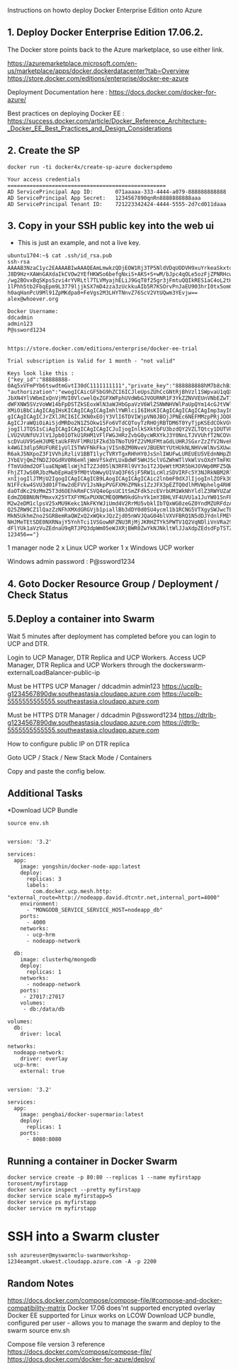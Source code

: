 Instructions on howto deploy Docker Enterprise Edition onto Azure

## 1. Deploy Docker Enterprise Edition 17.06.2.
The Docker store points back to the Azure marketplace, so use either link.

https://azuremarketplace.microsoft.com/en-us/marketplace/apps/docker.dockerdatacenter?tab=Overview
https://store.docker.com/editions/enterprise/docker-ee-azure

Deployment Documentation here :
https://docs.docker.com/docker-for-azure/

Best practices on deploying Docker EE :
https://success.docker.com/article/Docker_Reference_Architecture-_Docker_EE_Best_Practices_and_Design_Considerations


## 2. Create the SP
```
docker run -ti docker4x/create-sp-azure dockerspdemo

Your access credentials ==================================================
AD ServicePrincipal App ID:       071aaaaa-333-4444-a079-888888888888
AD ServicePrincipal App Secret:   1234567890qnRn8888888888aaa
AD ServicePrincipal Tenant ID:    721223342424-4444-5555-2d7cd011daaa
```

## 3. Copy in your SSH public key into the web ui
* This is just an example, and not a live key.
```
ubuntu1704:~$ cat .ssh/id_rsa.pub
ssh-rsa AAAAB3NzaC1yc2EAAAABIwAAAQEAmLmwkzQDjEOW1Rj3TP5NldVDqUODVH9xuYrkeaSkxtdP
J8D9Hz+XAWnGAXdaIkCVOw2YEfHKWSo6befgNxiS+AKS+S+wM/bJpc4qOLe5ozFjZPNRHcw5O8WkgP5g
/wg2BOvxBqSKpsSzvi4rYVRLtl7TLVMyajhELiJ9GqT8f25gr3jFmtuQQIkRES1aC4oL2tHsn529POfP
1lPhh5tb2FbqEpm9L3779ljjkSX7mD4zza3zUckkuAIb5R7KSOrvPnJaEU903hrI0tx5omGyDy+h/2D1
h0aqHanPcU9Ml91ZpMKdpa0+FeVgs2M3LHYTNnvZ76ScV2VtUQwm3YEvjw== alex@whoever.org

Docker Username:
ddcadmin
admin123
P@ssword1234


https://store.docker.com/editions/enterprise/docker-ee-trial

Trial subscription is Valid for 1 month - "not valid"

Keys look like this :
{"key_id":"88888888-0Aq5xVFmPYb6tswdtmGvtI30dC1111111111","private_key":"888888888hM7b8chBiAbPenOEM1IYxxgzD4Nos48MkYu",\
"authorization":"ewogICAicGF5bG9hZCI6ICJleUpsZUhCcGNtRjBhVzl1SWpvaU1qQXhPQzB3TWkweE1WUXdNam8xTWpveE1Gb2lMQ0owYjJ0bGJpSTZ\
JbXN4YlVWbmIxQnVjMVI0VlcwelQxZGFXWFphUVdWbGJVOURNR1F3YkZZNVVEUnVNbEZwT1RWWlpqZzlJaXdpYldGNFJXNW5hVzVsY3lJNk1UQXNJbk5qWVc1\
dWFXNW5SVzVoWW14bFpDSTZkSEoxWlN3aWJHbGpaVzV6WlZSNWNHVWlPaUpQYm14cGJtVWlMQ0owYVdWeUlqb2lWSEpwWVd3aWZRIiwKICAgInNpZ25hdHVyZ\
XMiOiBbCiAgICAgIHsKICAgICAgICAgImhlYWRlciI6IHsKICAgICAgICAgICAgImp3ayI6IHsKICAgICAgICAgICAgICAgImUiOiAiQVFBQiIsCiAgICAgICA\
gICAgICAgICJrZXlJRCI6ICJKN0xEOjY3VlI6TDVIWjpVN0JBOjJPNEc6NEFMMzpPRjJOOkpIR0I6RUZUSDo1Q1ZROk1GRU86QUVJVCIsCiAgICAgICAgICAgIC\
AgICJraWQiOiAiSjdMRDo2N1ZSOkw1SFo6VTdCQToyTzRHOjRBTDM6T0YyTjpKSEdCOkVGVEg6NUNWUTpNRkVPOkFFSVQiLAogICAgICAgICAgICAgICAia3R5I\
jogIlJTQSIsCiAgICAgICAgICAgICAgICJuIjogInlkSXktbFU3bzdQY2VZLTQtcy1DUTVPRWdDeUY4Q3hJY1FJV3VLODRwSWlaY2lZNjczMHlDWW53TFNLVGx3\
LVU2VUNfUVJlV1Jpb01OTkU1RHM1VFlFWGJHRzZvbG0ycWRXYkJ3Y0NnLTJVVUhfT2NCOVd1UDZnUlBIcE1GTXN4RHpXd3ZheThKVXVIZ1lVTFVwbTFJdi1tcTd\
scDVuUV9SeHJUMEtaUkFRVFlMRU1FZkd3bTNoTU9fZ2VMUFMtaGdLUHRJSGxrZzZfV2NveFRHb0tQNzlkX3dhSFl4R05sN1doU25laUJTeGJwYlFBS2syMWxnNz\
k4WGI3dlp5RUFURE1yUlI5TWVFNkFkajVISnBZM0NveVJBUENtYUtHUkNLNHVvWlNvSXUwaEZWbEtVUHliYncwMDBHTy13YTJLTjhVd2dJSW0waTVJMXVXOUdrcT\
R6akJ5NXpoZ3F1VVhiRzliV1BBT1lycTVRYTgxRHhHY0JsSnlIWUFwLUREUEU5VEdnNHpZbVhqSm54WnFIRWR1R3FkZXZaOFhNSTB1a2ZrR0lJMTR3VU9pTUlJSX\
JYbEVjQmZfNDZJOGdRV0R6eHljWmVfSkdYLUxBdWF5WHJ5clVGZWhWTlVkWlVsOXdYTmFKQi1rYUNxejVRd2FSOTNzR3ctUVNmdEQwTnZMZTdDeU9ILUU2dmc2U3R\
fTmVUdmd2OFluaENpWElsWjhIT2ZJd05lN3RFRl9VY3o1T2JQeWttM3R5bHJOVWp0MFZ5QW10dGFjVkkyaUdpaGNVUHJtazRsVklaN1ZEX0xTVy1pN3lvU3VydHBzU\
FhjZTJwS0RJbzMwbEpHaE9fM0tVbWwyU1VaQ3F6SjF5RW1LcHlzSDVIRFc5Y3NJRkNBM2RlQWpmWlV2TjdVIgogICAgICAgICAgICB9LAogICAgICAgICAgICAiYW\
xnIjogIlJTMjU2IgogICAgICAgICB9LAogICAgICAgICAic2lnbmF0dXJlIjogInlZOFk3OVVFVS05TDdwVy1xamZ1dzhva1BPemk5c0c2cmlzcmpTcWREaTdjMlZB\
N1FFckw4SVU3d01FTmw2dEFVV1JsNkpPVGFXMnZPNks1ZzJFX3pEZTQ0dlhMVWphelg4RHRBNkkzZmQ4QUJOaWxRRTVWM0lEcC0tTGRjUnhyMEdvZnphMFB2dm80Z2\
daOTdKc29zMmZ5T3d6OEhkRmFCSVQ4eGpsUC1tSmZFdk5zcEVrbUM1WkNhYldlZ3RWYUZaN1pTU3gxdGNTdGtocDhhZWFEUzY2ZVF2WkNhNTlBLU5MbVN1YmpMYjkwc\
EdmZDBBNUNfMmxvX25YTXFYMGxPUXNCMEQ0MW9kdGhvYk1mY3BHLVF4UVU1a1JuYW01SnFBVVlNRkZIUkc2NkdHY005VnpTY2xWbHF4Mi14bmZweS1PMTBoY0RwcFNL\
M2w2eDM1clpsV25xMU9Kekc1NkFKYWJiUmd4V2RrMU5vbklIbTQxWG0zeGZ0YndMZURFdzAtSGNfb0prdm1zV2VIRERHbnY4aTNGRXhxTjFOd21zUzZQWXY2RGZMYllj\
Q25ZRW9CZ1lQazZzNFhXMXdGRGVjb1piallBb3dDY0d0SU4ycml1b1RCNG5VTXgySWJwcTE3SHhaakJmUE1OLUpZTkxHeXkwTWlpTmFSYkJtbmxXUndIZ2kzbTJ1d0c5\
MkN5UkhmZno2SGRBemRaQWZxQ2xWQkxJQzZjd05nWVJQaG04blVXVFBRQ1N5dDJYdnlFMEV4QXhNWllXaWFhVkZKUzhqcnREVHZieTcxYWNiUEl0dTBYaGRUa2tpVE1p\
NHJMeTEtSDE0NXRNajY5YnhTci1VSGowNFZNU3RjMjJKRHZTYk5PWTV1Q2VqNDliVnVRa292VUFLZUQyY0E0IiwKICAgICAgICAgInByb3RlY3RlZCI6ICJleUptYjNK\
dFlYUk1aVzVuZEdnaU9qRTJPQ3dpWm05eWJXRjBWR0ZwYkNJNkltWlJJaXdpZEdsdFpTSTZJakl3TVRndE1ERXRNVEJVTURJNk5USTZNakphSW4wIgogICAgICB9CiAg\
123456=="}
```

1 manager node
2 x Linux UCP worker
1 x Windows UCP worker

Windows admin password : P@ssword1234


## 4. Goto Docker Resource Group / Deployment / Check Status

## 5.Deploy a container into Swarm

Wait 5 minutes after deployment has completed before you can login to UCP and DTR.

Login to UCP Manager, DTR Replica and UCP Workers.
Access UCP Manager, DTR Replica and UCP Workers through the dockerswarm-externalLoadBalancer-public-ip

Must be HTTPS
UCP Manager / ddcadmin admin123
https://ucplb-g1234567890dw.southeastasia.cloudapp.azure.com
https://ucplb-5555555555555.southeastasia.cloudapp.azure.com

Must be HTTPS
DTR Manager / ddcadmin P@ssword1234
https://dtrlb-g1234567890dw.southeastasia.cloudapp.azure.com
https://dtrlb-5555555555555.southeastasia.cloudapp.azure.com

How to configure public IP on DTR replica

Goto UCP / Stack / New Stack
Mode / Containers

Copy and paste the config below.



## Additional Tasks
*Download UCP Bundle
```
source env.sh


version: '3.2'

services:
  app:
    image: yongshin/docker-node-app:latest
    deploy:
      replicas: 3
      labels:
        com.docker.ucp.mesh.http: "external_route=http://nodeapp.david.dtcntr.net,internal_port=4000"
    environment:
      - "MONGODB_SERVICE_SERVICE_HOST=nodeapp_db"
    ports:
      - 4000
    networks:
      - ucp-hrm
      - nodeapp-network

  db:
    image: clusterhq/mongodb
    deploy:
      replicas: 1
    networks:
      - nodeapp-network
    ports:
     - 27017:27017
    volumes:
     - db:/data/db

volumes:
  db:
    driver: local

networks:
  nodeapp-network:
    driver: overlay
  ucp-hrm:
    external: true


version: '3.2'

services:
  app:
    image: pengbai/docker-supermario:latest
    deploy:
      replicas: 1
    ports:
      - 8080:8080
```

## Running a container in Docker Swarm
```
docker service create -p 80:80 --replicas 1 --name myfirstapp torosent/myfirstapp
docker service inspect --pretty myfirstapp
docker service scale myfirstapp=5
docker service ps myfirstapp
docker service rm myfirstapp
```

# SSH into a Swarm cluster
```
ssh azureuser@myswarmclu-swarmworkshop-1234eamgmt.ukwest.cloudapp.azure.com -A -p 2200
```

## Random Notes
https://docs.docker.com/compose/compose-file/#compose-and-docker-compatibility-matrix
Docker 17.06 does'nt supported encrypted overlay
Docker EE supported for Linux works on 
LCOW
Download UCP bundle, configured per user - allows you to manage the swarm and deploy to the swarm
source env.sh


Compose file version 3 reference
https://docs.docker.com/compose/compose-file/
https://docs.docker.com/docker-for-azure/deploy/

